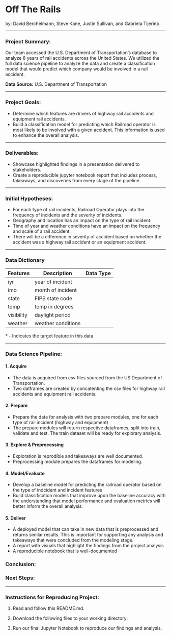 # Off The Rails 
by: David Berchelmann, Steve Kane, Justin Sullivan, and Gabriela Tijerina 
****

### Project Summary:
Our team accessed the U.S. Department of Transportation’s database to analyze 8 years of rail accidents across the United States. We utilized the full data science pipeline to analyze the data and create a classification model that would predict which company would be involved in a rail accident.


**Data Source:** U.S. Department of Transportation 
****

### Project Goals:

- Determine which features are drivers of highway rail accidents and equipment rail accidents.
- Build a classification model for predicting which Railroad operator is most likely to be involved with a given accident. This information is used to enhance the overall analysis.

**** 

### Deliverables:
- Showcase highlighted findings in a presentation delivered to stakeholders. 
- Create a reproducible jupyter notebook report that includes process, takeaways, and discoveries from every stage of the pipeline. 
**** 

### Initial Hypotheses:

- For each type of rail incidents, Railroad Operator plays into the frequency of incidents and the severity of incidents. 
- Geography and location has an impact on the type of rail incident.
- Time of year and weather conditions have an impact on the frequency and scale of a rail accident.
- There will be a difference in severity of accident based on whether the accident was a highway rail accident or an equipment accident.


****

### Data Dictionary

| Features    | Description             | Data Type |
|-------------|-------------------------|-----------|
| iyr         | year of incident        |
| imo         | month of incident       |
| state       | FIPS state code
| temp        | temp in degrees
| visibility  | daylight period
| weather     | weather conditions


\* - Indicates the target feature in this data
***


### Data Science Pipeline:

#### 1. Acquire
- The data is acquired from csv files sourced from the US Department of Transportation.
- Two datframes are created by concatenting the csv files for highway rail accidents and equipment rail accidents. 

#### 2. Prepare
- Prepare the data for analysis with two prepare modules, one for each type of rail incident (highway  and equipment)
- The prepare modules will return respective dataframes, split into train, validate and test. The train dataset will be ready for explorary analysis. 

#### 3. Explore & Preprocessing
- Exploration is reprodible and takeaways are well documented.
- Preprocessing module prepares the dataframes for modeling.

#### 4. Model/Evaluate
- Develop a baseline model for predicting the railroad operator based on the type of indcident and incident features
- Build classification models that improve upon the baseline accuracy with the understanding that model performance and evaluation metrics will better inform the overall analysis. 

#### 5. Deliver
- A deployed model that can take in new data that is preprocessed and returns similar results. This is important for supporting any analysis and takeaways that were concluded from the modeling stage. 
- A report with visuals that highlight the findings from the project analysis
- A reproducible notebook that is well-documented


### Conclusion:


### Next Steps: 


****

### Instructions for Reproducing Project:  

1.  Read and follow this README.md. 

2.  Download the following files to your working directory:  

3.  Run our final Jupyter Notebook to reproduce our findings and analysis. 